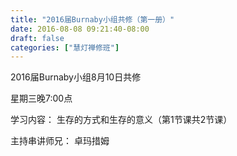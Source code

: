 ```yaml
---
title: "2016届Burnaby小组共修（第一册）"
date: 2016-08-08 09:21:40-08:00
draft: false
categories: ["慧灯禅修班"]
---
```

2016届Burnaby小组8月10日共修

星期三晚7:00点

学习内容： 生存的方式和生存的意义（第1节课共2节课）

主持串讲师兄： 卓玛措姆
